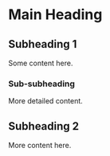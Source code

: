 # Main Heading

## Subheading 1

Some content here.

### Sub-subheading

More detailed content.

## Subheading 2

More content here.

